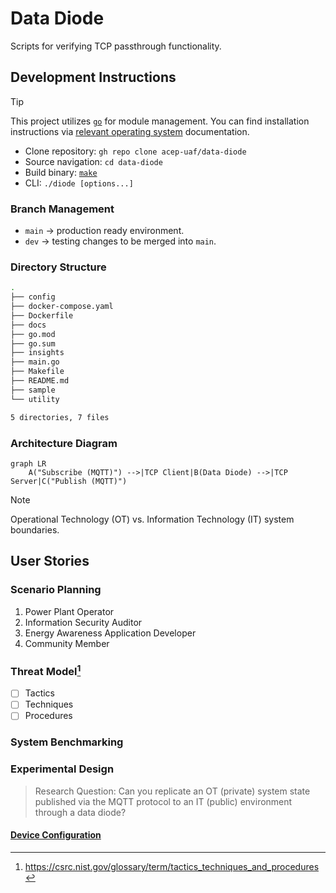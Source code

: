 # Data Diode

Scripts for verifying TCP passthrough functionality.

## Development Instructions

> [!TIP]
> This project utilizes [`go`](https://go.dev/) for module management.
> You can find installation instructions via [relevant operating system](https://go.dev/doc/install) documentation.

- Clone repository: `gh repo clone acep-uaf/data-diode`
- Source navigation: `cd data-diode`
- Build binary: [`make`](https://www.gnu.org/software/make/)
- CLI: `./diode [options...]`

### Branch Management

- `main` → production ready environment.
- `dev` → testing changes to be merged into `main`.

### Directory Structure

```zsh
.
├── config
├── docker-compose.yaml
├── Dockerfile
├── docs
├── go.mod
├── go.sum
├── insights
├── main.go
├── Makefile
├── README.md
├── sample
└── utility

5 directories, 7 files
```

### Architecture Diagram

```mermaid
graph LR
    A("Subscribe (MQTT)") -->|TCP Client|B(Data Diode) -->|TCP Server|C("Publish (MQTT)")

```

> [!NOTE]
> Operational Technology (OT) vs. Information Technology (IT) system boundaries.

## User Stories

### Scenario Planning

1. Power Plant Operator
1. Information Security Auditor
1. Energy Awareness Application Developer
1. Community Member

### Threat Model[^1]

- [ ] Tactics
- [ ] Techniques
- [ ] Procedures

### System Benchmarking

### Experimental Design

> Research Question: Can you replicate an OT (private) system state published via the MQTT protocol to an IT (public) environment through a data diode?

#### [Device Configuration](docs/SOP.md)

[^1]: <https://csrc.nist.gov/glossary/term/tactics_techniques_and_procedures>
